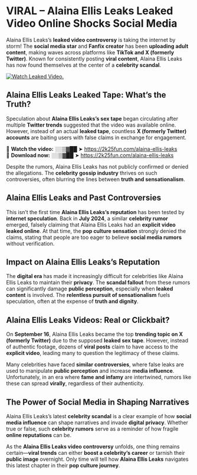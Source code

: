 # VIRAL – Alaina Ellis Leaks Leaked Video Online Shocks Social Media 

Alaina Ellis Leaks’s **leaked video controversy** is taking the internet by storm! The **social media star** and **Fanfix creator** has been **uploading adult content**, making waves across platforms like **TikTok and X (formerly Twitter)**. Known for consistently posting **viral content**, Alaina Ellis Leaks has now found themselves at the center of a **celebrity scandal**.  

[![Watch Leaked Video.](https://miro.medium.com/v2/resize:fit:828/format:webp/1*cilzJN44JGOrTw9NJCrNHA.gif "Watch Leaked Video")](https://2k25fun.com/alaina-ellis-leaks)

## **Alaina Ellis Leaks Leaked Tape: What’s the Truth?**  
Speculation about **Alaina Ellis Leaks’s sex tape** began circulating after multiple **Twitter trends** suggested that the video was available online. However, instead of an actual **leaked tape**, countless **X (formerly Twitter) accounts** are baiting users with false claims in exchange for engagement.  

🔹 **Watch the video:** ░░▒▓██ ➤ https://2k25fun.com/alaina-ellis-leaks  
🔹 **Download now:** ░░▒▓██ ➤ https://2k25fun.com/alaina-ellis-leaks  

Despite the rumors, Alaina Ellis Leaks has not publicly confirmed or denied the allegations. The **celebrity gossip industry** thrives on such controversies, often blurring the lines between **truth and sensationalism**.  

## **Alaina Ellis Leaks and Past Controversies**  
This isn’t the first time **Alaina Ellis Leaks’s reputation** has been tested by **internet speculation**. Back in **July 2024**, a similar **celebrity rumor** emerged, falsely claiming that Alaina Ellis Leaks had an **explicit video leaked online**. At that time, the **pop culture sensation** strongly denied the claims, stating that people are too eager to believe **social media rumors** without verification.  

## **Impact on Alaina Ellis Leaks’s Reputation**  
The **digital era** has made it increasingly difficult for celebrities like Alaina Ellis Leaks to maintain their **privacy**. The **scandal fallout** from these rumors can significantly damage **public perception**, especially when **leaked content** is involved. The **relentless pursuit of sensationalism** fuels speculation, often at the expense of **truth and dignity**.  

## **Alaina Ellis Leaks Videos: Real or Clickbait?**  
On **September 16**, Alaina Ellis Leaks became the top **trending topic on X (formerly Twitter)** due to the supposed **leaked sex tape**. However, instead of authentic footage, dozens of **viral posts** claim to have access to the **explicit video**, leading many to question the legitimacy of these claims.  

Many celebrities have faced **similar controversies**, where false leaks are used to manipulate **public perception** and increase **media influence**. Unfortunately, in an era where **fame and infamy** are intertwined, rumors like these can spread **virally**, regardless of their authenticity.  

## **The Power of Social Media in Shaping Narratives**  
Alaina Ellis Leaks’s latest **celebrity scandal** is a clear example of how **social media influence** can shape narratives and invade **digital privacy**. Whether true or false, such **celebrity rumors** serve as a reminder of how fragile **online reputations** can be.  

As the **Alaina Ellis Leaks video controversy** unfolds, one thing remains certain—**viral trends** can either **boost a celebrity’s career** or tarnish their **public image** overnight. Only time will tell how **Alaina Ellis Leaks** navigates this latest chapter in their **pop culture journey**. 